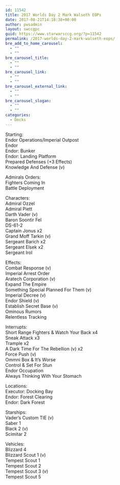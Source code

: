 ```yaml
---
id: 11542
title: 2017 Worlds Day 2 Mark Walseth EOPs
date: 2017-08-21T14:18:38+00:00
author: pwsadmin
layout: swccgpc
guid: https://www.starwarsccg.org/?p=11542
permalink: /2017-worlds-day-2-mark-walseth-eops/
bre_add_to_home_carousel:
  - ""
  - ""
bre_carousel_title:
  - ""
  - ""
bre_carousel_link:
  - ""
  - ""
bre_carousel_external_link:
  - ""
  - ""
bre_carousel_slogan:
  - ""
  - ""
categories:
  - Decks
---
```

Starting:  
Endor Operations/Imperial Outpost  
Endor  
Endor: Bunker  
Endor: Landing Platform  
Prepared Defenses (+3 Effects)  
Knowledge And Defense (v)

Admirals Orders:  
Fighters Coming In  
Battle Deployment

Characters:  
Admiral Ozzel  
Admiral Piett  
Darth Vader (v)  
Baron Soontir Fel  
DS-61-2  
Captain Jonus x2  
Grand Moff Tarkin (v)  
Sergeant Barich x2  
Sergeant Elsek x2  
Sergeant Irol

Effects:  
Combat Response (v)  
Imperial Arrest Order  
Aratech Corporation (v)  
Expand The Empire  
Something Special Planned For Them (v)  
Imperial Decree (v)  
Endor Shield (v)  
Establish Secret Base (v)  
Ominous Rumors  
Relentless Tracking

Interrupts:  
Short Range Fighters & Watch Your Back x4  
Sneak Attack x3  
Trample x2  
A Dark Time For The Rebellion (v) x2  
Force Push (v)  
Ommni Box & It’s Worse  
Control & Set For Stun  
Endor Occupation  
Always Thinking With Your Stomach

Locations:  
Executor: Docking Bay  
Endor: Forest Clearing  
Endor: Dark Forest

Starships:  
Vader’s Custom TIE (v)  
Saber 1  
Black 2 (v)  
Scimitar 2

Vehicles:  
Blizzard 4  
Blizzard Scout 1 (v)  
Tempest Scout 1  
Tempest Scout 2  
Tempest Scout 3 (v)  
Tempest Scout 5